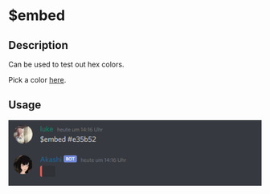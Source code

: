 # $embed

## Description

Can be used to test out hex colors. 

Pick a color [here](https://www.google.com/search?q=color+picker).

## Usage

![](../.gitbook/assets/discord_2020-04-19_14-16-21.png)

